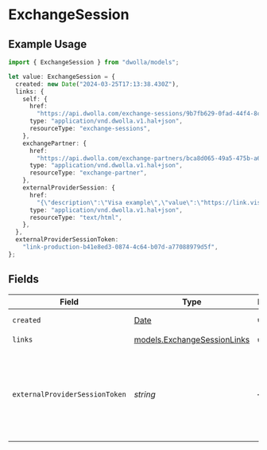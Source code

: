 # ExchangeSession

## Example Usage

```typescript
import { ExchangeSession } from "dwolla/models";

let value: ExchangeSession = {
  created: new Date("2024-03-25T17:13:38.430Z"),
  links: {
    self: {
      href:
        "https://api.dwolla.com/exchange-sessions/9b7fb629-0fad-44f4-8c5e-44c25a0bfa8e",
      type: "application/vnd.dwolla.v1.hal+json",
      resourceType: "exchange-sessions",
    },
    exchangePartner: {
      href:
        "https://api.dwolla.com/exchange-partners/bca8d065-49a5-475b-a6b4-509bc8504d22",
      type: "application/vnd.dwolla.v1.hal+json",
      resourceType: "exchange-partner",
    },
    externalProviderSession: {
      href:
        "{\"description\":\"Visa example\",\"value\":\"https://link.visa.com/1.0/account-check/connect?client_id=f16f7c7407f4434dbcaf269b230c12ed&redirect_uri=https://api-uat.dwolla.com/redirect/tink&authorization_code=47e23deab3924351a0c6193d90e5add5&market=US&locale=en_US&state=a2V5Ojk6dWRiRkRYWGlIVGdZZUNycUdCa0s3Zz09OmI1ZVE0YWRUYkFrSWNiKzFxTXdmQlVkcVNWWW5nMjtQNjBaWERxUDh5aTBpWEQzTHROdUZRd2xLMTUzYnZ4RU8=&session_id=628d927030ee43a38054da5166dcbee14e06dc02c00e45f2b4a5d986bab5d08f\"}",
      type: "application/vnd.dwolla.v1.hal+json",
      resourceType: "text/html",
    },
  },
  externalProviderSessionToken:
    "link-production-b41e8ed3-0874-4c64-b07d-a77088979d5f",
};
```

## Fields

| Field                                                                                         | Type                                                                                          | Required                                                                                      | Description                                                                                   | Example                                                                                       |
| --------------------------------------------------------------------------------------------- | --------------------------------------------------------------------------------------------- | --------------------------------------------------------------------------------------------- | --------------------------------------------------------------------------------------------- | --------------------------------------------------------------------------------------------- |
| `created`                                                                                     | [Date](https://developer.mozilla.org/en-US/docs/Web/JavaScript/Reference/Global_Objects/Date) | :heavy_check_mark:                                                                            | N/A                                                                                           | 2024-03-25T17:13:38.430Z                                                                      |
| `links`                                                                                       | [models.ExchangeSessionLinks](../models/exchangesessionlinks.md)                              | :heavy_check_mark:                                                                            | N/A                                                                                           |                                                                                               |
| `externalProviderSessionToken`                                                                | *string*                                                                                      | :heavy_minus_sign:                                                                            | Present for Plaid exchange sessions.<br/>Contains the token to initialize the Plaid Link flow.<br/> | link-production-b41e8ed3-0874-4c64-b07d-a77088979d5f                                          |